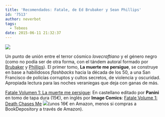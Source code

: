 ```yaml
---
title: 'Recomendados: Fatale, de Ed Brubaker y Sean Phillips'
id: '7513'
author: neverbot
tags:
  - Tebeos
date: 2015-06-11 21:32:37
---
```


[![](./36ce6365320af95d92e56c629e9a20e7.jpg)](./36ce6365320af95d92e56c629e9a20e7.jpg)

Un punto de unión entre el terror cósmico _lovecraftiano_ y el género negro (como no podía ser de otra forma, con el tándem autoral formado por [Brubaker](https://en.wikipedia.org/wiki/Ed_Brubaker) y [Phillips](https://en.wikipedia.org/wiki/Sean_Phillips)). El primer tomo, **La muerte me persigue**, se construye en base a habilidosos _flashbacks_ hacia la década de los 50, a una San Francisco de policías corruptos y cultos secretos, de violencia y oscuridad. Apropiada lectura para las noches veraniegas que deja con ganas de más.

[Fatale Volumen 1: La muerte me persigue](http://www.amazon.es/gp/product/8490243670/ref=as_li_ss_tl?ie=UTF8&camp=3626&creative=24822&creativeASIN=8490243670&linkCode=as2&tag=neverbot-21): En castellano editado por **Panini** en tomo de tapa dura (15€), en inglés por **Image Comics**: [Fatale Volume 1: Death Chases Me](http://www.amazon.es/gp/product/1607065630/ref=as_li_ss_tl?ie=UTF8&camp=3626&creative=24822&creativeASIN=1607065630&linkCode=as2&tag=neverbot-21) ![](http://ir-es.amazon-adsystem.com/e/ir?t=neverbot-21&l=as2&o=30&a=1607065630)(unos 16€ en Amazon, menos si compras a BookDepository a través de Amazon).